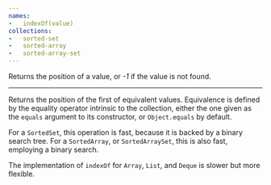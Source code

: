 ```yaml
---
names:
-   indexOf(value)
collections:
-   sorted-set
-   sorted-array
-   sorted-array-set
---
```


Returns the position of a value, or *-1* if the value is not found.

---

Returns the position of the first of equivalent values.
Equivalence is defined by the equality operator intrinsic to the collection,
either the one given as the `equals` argument to its constructor, or
`Object.equals` by default.

For a `SortedSet`, this operation is fast, because it is backed by a binary
search tree.
For a `SortedArray`, or `SortedArraySet`, this is also fast, employing a binary
search.

The implementation of `indexOf` for `Array`, `List`, and `Deque` is slower
but more flexible.

